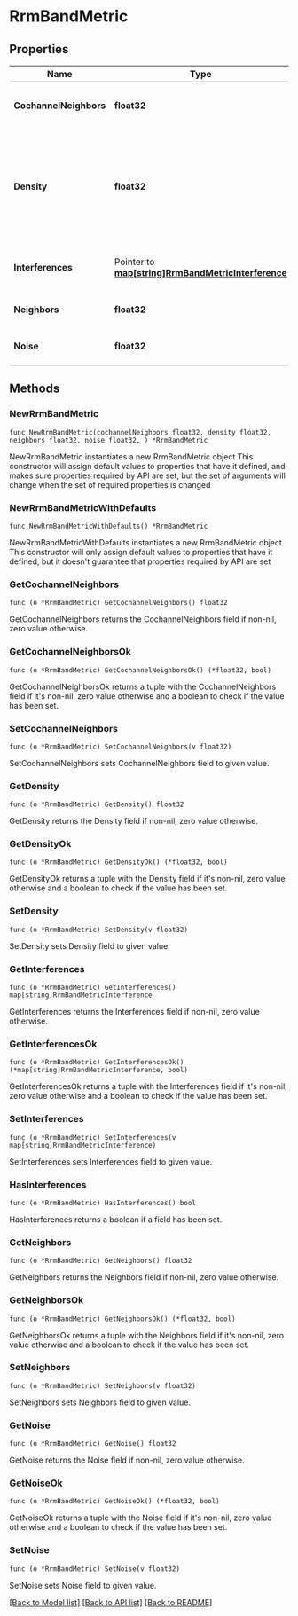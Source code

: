 # RrmBandMetric

## Properties

Name | Type | Description | Notes
------------ | ------------- | ------------- | -------------
**CochannelNeighbors** | **float32** | average number of co-channel neighbors | 
**Density** | **float32** | defined by how APs can hear from one and another, 0 - 1 (everyone can hear everyone) | 
**Interferences** | Pointer to [**map[string]RrmBandMetricInterference**](RrmBandMetricInterference.md) | Property key is the channel number | [optional] 
**Neighbors** | **float32** | average number of neighbors | 
**Noise** | **float32** | average noise in dBm | 

## Methods

### NewRrmBandMetric

`func NewRrmBandMetric(cochannelNeighbors float32, density float32, neighbors float32, noise float32, ) *RrmBandMetric`

NewRrmBandMetric instantiates a new RrmBandMetric object
This constructor will assign default values to properties that have it defined,
and makes sure properties required by API are set, but the set of arguments
will change when the set of required properties is changed

### NewRrmBandMetricWithDefaults

`func NewRrmBandMetricWithDefaults() *RrmBandMetric`

NewRrmBandMetricWithDefaults instantiates a new RrmBandMetric object
This constructor will only assign default values to properties that have it defined,
but it doesn't guarantee that properties required by API are set

### GetCochannelNeighbors

`func (o *RrmBandMetric) GetCochannelNeighbors() float32`

GetCochannelNeighbors returns the CochannelNeighbors field if non-nil, zero value otherwise.

### GetCochannelNeighborsOk

`func (o *RrmBandMetric) GetCochannelNeighborsOk() (*float32, bool)`

GetCochannelNeighborsOk returns a tuple with the CochannelNeighbors field if it's non-nil, zero value otherwise
and a boolean to check if the value has been set.

### SetCochannelNeighbors

`func (o *RrmBandMetric) SetCochannelNeighbors(v float32)`

SetCochannelNeighbors sets CochannelNeighbors field to given value.


### GetDensity

`func (o *RrmBandMetric) GetDensity() float32`

GetDensity returns the Density field if non-nil, zero value otherwise.

### GetDensityOk

`func (o *RrmBandMetric) GetDensityOk() (*float32, bool)`

GetDensityOk returns a tuple with the Density field if it's non-nil, zero value otherwise
and a boolean to check if the value has been set.

### SetDensity

`func (o *RrmBandMetric) SetDensity(v float32)`

SetDensity sets Density field to given value.


### GetInterferences

`func (o *RrmBandMetric) GetInterferences() map[string]RrmBandMetricInterference`

GetInterferences returns the Interferences field if non-nil, zero value otherwise.

### GetInterferencesOk

`func (o *RrmBandMetric) GetInterferencesOk() (*map[string]RrmBandMetricInterference, bool)`

GetInterferencesOk returns a tuple with the Interferences field if it's non-nil, zero value otherwise
and a boolean to check if the value has been set.

### SetInterferences

`func (o *RrmBandMetric) SetInterferences(v map[string]RrmBandMetricInterference)`

SetInterferences sets Interferences field to given value.

### HasInterferences

`func (o *RrmBandMetric) HasInterferences() bool`

HasInterferences returns a boolean if a field has been set.

### GetNeighbors

`func (o *RrmBandMetric) GetNeighbors() float32`

GetNeighbors returns the Neighbors field if non-nil, zero value otherwise.

### GetNeighborsOk

`func (o *RrmBandMetric) GetNeighborsOk() (*float32, bool)`

GetNeighborsOk returns a tuple with the Neighbors field if it's non-nil, zero value otherwise
and a boolean to check if the value has been set.

### SetNeighbors

`func (o *RrmBandMetric) SetNeighbors(v float32)`

SetNeighbors sets Neighbors field to given value.


### GetNoise

`func (o *RrmBandMetric) GetNoise() float32`

GetNoise returns the Noise field if non-nil, zero value otherwise.

### GetNoiseOk

`func (o *RrmBandMetric) GetNoiseOk() (*float32, bool)`

GetNoiseOk returns a tuple with the Noise field if it's non-nil, zero value otherwise
and a boolean to check if the value has been set.

### SetNoise

`func (o *RrmBandMetric) SetNoise(v float32)`

SetNoise sets Noise field to given value.



[[Back to Model list]](../README.md#documentation-for-models) [[Back to API list]](../README.md#documentation-for-api-endpoints) [[Back to README]](../README.md)


